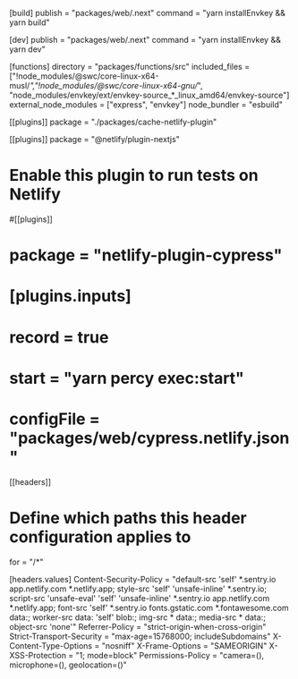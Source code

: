 [build]
  publish = "packages/web/.next"
  command = "yarn installEnvkey && yarn build"

[dev]
  publish = "packages/web/.next"
  command = "yarn installEnvkey && yarn dev"

[functions]
  directory = "packages/functions/src"
  included_files = ["!node_modules/@swc/core-linux-x64-musl/*","!node_modules/@swc/core-linux-x64-gnu/*", "node_modules/envkey/ext/envkey-source_*_linux_amd64/envkey-source"]
  external_node_modules = ["express", "envkey"]
  node_bundler = "esbuild"

[[plugins]]
  package = "./packages/cache-netlify-plugin"

[[plugins]]
  package = "@netlify/plugin-nextjs"

# Enable this plugin to run tests on Netlify
#[[plugins]]
#  package = "netlify-plugin-cypress"
#  [plugins.inputs]
#    record = true
#    start = "yarn percy exec:start"
#    configFile = "packages/web/cypress.netlify.json"

[[headers]]
  # Define which paths this header configuration applies to
  for = "/*"

  [headers.values]
  Content-Security-Policy = "default-src 'self' *.sentry.io app.netlify.com *.netlify.app; style-src 'self' 'unsafe-inline' *.sentry.io; script-src 'unsafe-eval' 'self' 'unsafe-inline' *.sentry.io app.netlify.com *.netlify.app; font-src 'self' *.sentry.io fonts.gstatic.com *.fontawesome.com data:; worker-src data: 'self' blob:; img-src * data:; media-src * data:; object-src 'none'"
  Referrer-Policy = "strict-origin-when-cross-origin"
  Strict-Transport-Security = "max-age=15768000; includeSubdomains"
  X-Content-Type-Options = "nosniff"
  X-Frame-Options = "SAMEORIGIN"
  X-XSS-Protection = "1; mode=block"
  Permissions-Policy = "camera=(), microphone=(), geolocation=()"

